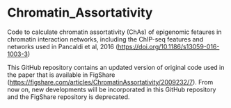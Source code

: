 # Chromatin_Assortativity

Code to calculate chromatin assortativity (ChAs) of epigenomic fetaures in chromatin interaction networks, including the ChIP-seq features and networks used in Pancaldi et al, 2016 (https://doi.org/10.1186/s13059-016-1003-3)

This GitHub repository contains an updated version of original code used in the paper that is available in FigShare (https://figshare.com/articles/ChromatinAssortativity/2009232/7). From now on, new developments will be incorporated in this GitHub repository and the FigShare repository is deprecated.
